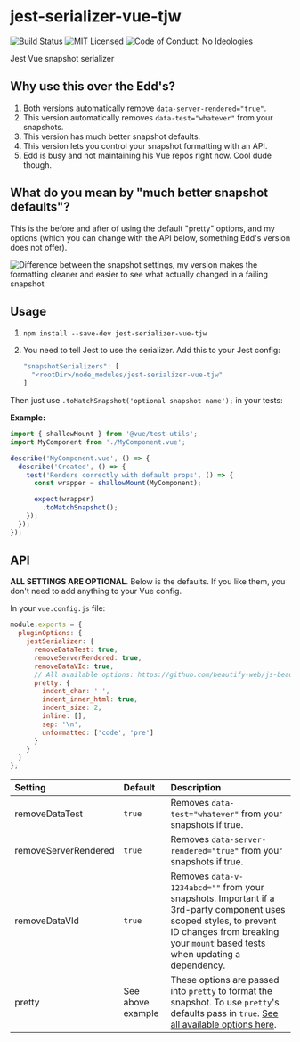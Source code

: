 # jest-serializer-vue-tjw

[![Build Status](https://travis-ci.org/tjw-lint/jest-serializer-vue-tjw.svg?branch=master)](https://travis-ci.org/tjw-lint/jest-serializer-vue-tjw) ![MIT Licensed](https://img.shields.io/badge/License-MIT-brightgreen) ![Code of Conduct: No Ideologies](https://img.shields.io/badge/CoC-No%20Ideologies-blue)

Jest Vue snapshot serializer


## Why use this over the Edd's?

1. Both versions automatically remove `data-server-rendered="true"`.
1. This version automatically removes `data-test="whatever"` from your snapshots.
1. This version has much better snapshot defaults.
1. This version lets you control your snapshot formatting with an API.
1. Edd is busy and not maintaining his Vue repos right now. Cool dude though.


## What do you mean by "much better snapshot defaults"?

This is the before and after of using the default "pretty" options, and my options (which you can change with the API below, something Edd's version does not offer).

![Difference between the snapshot settings, my version makes the formatting cleaner and easier to see what actually changed in a failing snapshot](https://user-images.githubusercontent.com/4629794/53278405-f8685880-36d6-11e9-92f0-127e0673a23a.gif)


## Usage

1. `npm install --save-dev jest-serializer-vue-tjw`
1. You need to tell Jest to use the serializer. Add this to your Jest config:

   ```js
   "snapshotSerializers": [
     "<rootDir>/node_modules/jest-serializer-vue-tjw"
   ]
   ```

Then just use `.toMatchSnapshot('optional snapshot name');` in your tests:

**Example:**

```js
import { shallowMount } from '@vue/test-utils';
import MyComponent from './MyComponent.vue';

describe('MyComponent.vue', () => {
  describe('Created', () => {
    test('Renders correctly with default props', () => {
      const wrapper = shallowMount(MyComponent);

      expect(wrapper)
        .toMatchSnapshot();
    });
  });
});
```


## API

**ALL SETTINGS ARE OPTIONAL**. Below is the defaults. If you like them, you don't need to add anything to your Vue config.

In your `vue.config.js` file:

```js
module.exports = {
  pluginOptions: {
    jestSerializer: {
      removeDataTest: true,
      removeServerRendered: true,
      removeDataVId: true,
      // All available options: https://github.com/beautify-web/js-beautify/blob/master/js/src/html/options.js
      pretty: {
        indent_char: ' ',
        indent_inner_html: true,
        indent_size: 2,
        inline: [],
        sep: '\n',
        unformatted: ['code', 'pre']
      }
    }
  }
};
```

Setting              | Default           | Description
:--                  | :--               | :--
removeDataTest       | `true`            | Removes `data-test="whatever"` from your snapshots if true.
removeServerRendered | `true`            | Removes `data-server-rendered="true"` from your snapshots if true.
removeDataVId        | `true`            | Removes `data-v-1234abcd=""` from your snapshots. Important if a 3rd-party component uses scoped styles, to prevent ID changes from breaking your `mount` based tests when updating a dependency.
pretty               | See above example | These options are passed into `pretty` to format the snapshot. To use `pretty`'s defaults pass in `true`. [See all available options here](https://github.com/beautify-web/js-beautify/blob/master/js/src/html/options.js).
